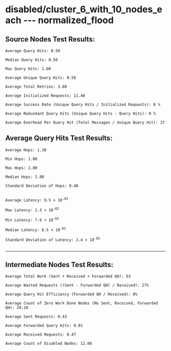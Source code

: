 # disabled/cluster_6_with_10_nodes_each --- normalized_flood
## Source Nodes Test Results:
	Average Query Hits: 0.50

	Median Query Hits: 0.50

	Max Query Hits: 1.00

	Average Unique Query Hits: 0.50

	Average Total Retries: 3.80

	Average Initialized Requests: 11.40

	Average Success Rate (Unique Query Hits / Initialized Requests): 8 %

	Average Redundant Query Hits (Unique Query Hits - Query Hits): 0 %

	Average Overhead Per Query Hit (Total Messages / Unique Query Hit): 37



## Average Query Hits Test Results:
<pre><code>Average Hops: 1.30

Min Hops: 1.00

Max Hops: 2.00

Median Hops: 1.00

Standard Deviation of Hops: 0.48


Average Latency: 9.5 × 10<sup>-03</sup>

Max Latency: 1.3 × 10<sup>-02</sup>

Min Latency: 7.6 × 10<sup>-03</sup>

Median Latency: 8.5 × 10<sup>-03</sup>

Standard Deviation of Latency: 2.4 × 10<sup>-03</sup>

</code></pre>

---------------------------------------------
## Intermediate Nodes Test Results:

	Average Total Work (Sent + Received + Forwarded QH): 53

	Average Wasted Requests ((Sent - Forwarded QH) / Received): 27%

	Average Query Hit Efficiency (Forwarded QH / Received): 0%

	Average Count of Zero Work Done Nodes (No Sent, Received, Forwarded QH): 29.10

	Average Sent Requests: 0.43

	Average Forwarded Query Hits: 0.01

	Average Received Requests: 0.47

	Average Count of Disabled Nodes: 12.00

